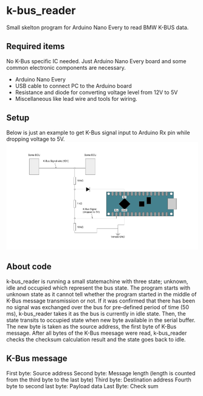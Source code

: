 # k-bus_reader
Small skelton program for Arduino Nano Every to read BMW K-BUS data.

## Required items
No K-Bus specific IC needed. Just Arduino Nano Every board and some common electronic components are necessary.
- Arduino Nano Every
- USB cable to connect PC to the Arduino board
- Resistance and diode for converting voltage level from 12V to 5V
- Miscellaneous like lead wire and tools for wiring.

## Setup
Below is just an example to get K-Bus signal input to Arduino Rx pin while dropping voltage to 5V.
![Wiring](https://github.com/hismat/k-bus_reader/blob/main/Wiring.png?raw=true)
  
## About code
k-bus_reader is running a small statemachine with three state; unknown, idle and occupied which represent the bus state.
The program starts with unknown state as it cannot tell whether the program started in the middle of K-Bus message transmission or not.
If it was confirmed that there has been no signal was exchanged over the bus for pre-defined period of time (50 ms), k-bus_reader takes it as the bus is currently in idle state.
Then, the state transits to occupied state when new byte available in the serial buffer. The new byte is taken as the source address, the first byte of K-Bus message.
After all bytes of the K-Bus meesage were read, k-bus_reader checks the checksum calculation result and the state goes back to idle.

## K-Bus message
First byte: Source address
Second byte: Message length (length is counted from the third byte to the last byte)
Third byte: Destination address
Fourth byte to second last byte: Payload data
Last Byte: Check sum
